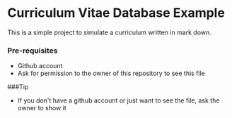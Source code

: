 # Curriculum Vitae Database Example
This is a simple project to simulate a curriculum written in mark down.

### Pre-requisites
- Github account
- Ask for permission to the owner of this repository to see this file

###Tip
- If you don't have a github account or just want to see the file, ask the owner to show it
